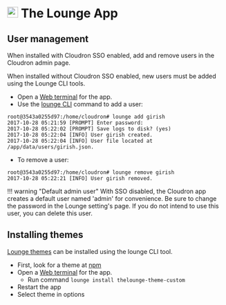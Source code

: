 # <img src="/documentation/img/thelounge-logo.png" width="25px"> The Lounge App

## User management

When installed with Cloudron SSO enabled, add and remove users in the Cloudron
admin page.

When installed without Cloudron SSO enabled, new users must be added using
the Lounge CLI tools.

* Open a [Web terminal](apps/#web-terminal) for the app.
* Use the [lounge CLI](https://thelounge.github.io/docs/server/users.html) command
  to add a user:

```
root@3543a0255d97:/home/cloudron# lounge add girish
2017-10-28 05:21:59 [PROMPT] Enter password:
2017-10-28 05:22:02 [PROMPT] Save logs to disk? (yes)
2017-10-28 05:22:04 [INFO] User girish created.
2017-10-28 05:22:04 [INFO] User file located at /app/data/users/girish.json.
```

* To remove a user:

```
root@3543a0255d97:/home/cloudron# lounge remove girish
2017-10-28 05:22:21 [INFO] User girish removed.
```

!!! warning "Default admin user"
    With SSO disabled, the Cloudron app creates a default user named 'admin'
    for convenience. Be sure to change the password in the Lounge setting's
    page. If you do not intend to use this user, you can delete this user.


## Installing themes

[Lounge themes](https://thelounge.github.io/docs/plugins/themes.html) can be
installed using the lounge CLI tool.

* First, look for a theme at [npm](https://www.npmjs.com/search?q=keywords%3Athelounge-theme)
* Open a [Web terminal](apps/#web-terminal) for the app.
    * Run command `lounge install thelounge-theme-custom`
* Restart the app
* Select theme in options

